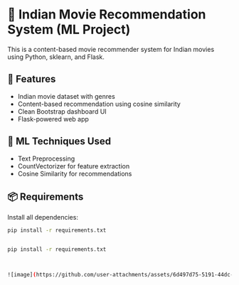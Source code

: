 # 🎥 Indian Movie Recommendation System (ML Project)

This is a content-based movie recommender system for Indian movies using Python, sklearn, and Flask.

## 🚀 Features
- Indian movie dataset with genres
- Content-based recommendation using cosine similarity
- Clean Bootstrap dashboard UI
- Flask-powered web app

## 🧠 ML Techniques Used
- Text Preprocessing
- CountVectorizer for feature extraction
- Cosine Similarity for recommendations

## 📦 Requirements
Install all dependencies:

```bash
pip install -r requirements.txt


pip install -r requirements.txt



![image](https://github.com/user-attachments/assets/6d497d75-5191-44dc-8f12-5aa74b1ac981)
